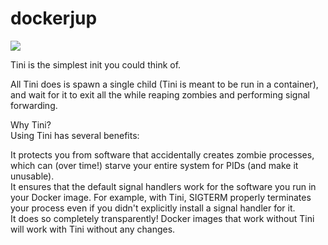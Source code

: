 # dockerjup


![](https://pbs.twimg.com/media/EUBZsErU8AMKb9I?format=jpg&name=small)

Tini is the simplest init you could think of.  

All Tini does is spawn a single child (Tini is meant to be run in a container), and wait for it to exit all the while reaping zombies and performing signal forwarding.  

Why Tini?  
Using Tini has several benefits:  

It protects you from software that accidentally creates zombie processes, which can (over time!) starve your entire system for PIDs (and make it unusable).  
It ensures that the default signal handlers work for the software you run in your Docker image. For example, with Tini, SIGTERM properly terminates your process even if you didn't explicitly install a signal handler for it.  
It does so completely transparently! Docker images that work without Tini will work with Tini without any changes.
